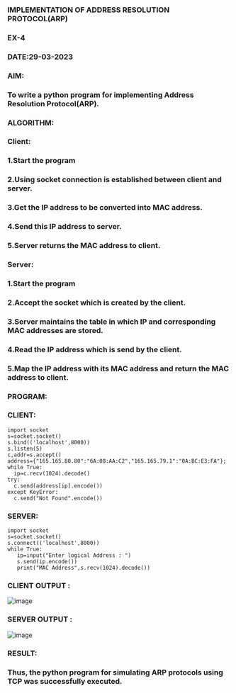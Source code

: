 ### IMPLEMENTATION OF ADDRESS RESOLUTION PROTOCOL(ARP)

### EX-4

### DATE:29-03-2023

### AIM:

### To write a python program for implementing Address Resolution Protocol(ARP).

### ALGORITHM:

### Client:

### 1.Start the program
### 2.Using socket connection is established between client and server.
### 3.Get the IP address to be converted into MAC address.
### 4.Send this IP address to server.
### 5.Server returns the MAC address to client.

### Server:
### 1.Start the program
### 2.Accept the socket which is created by the client.
### 3.Server maintains the table in which IP and corresponding MAC addresses are stored.
### 4.Read the IP address which is send by the client.
### 5.Map the IP address with its MAC address and return the MAC address to client.

### PROGRAM:

### CLIENT:
```
import socket
s=socket.socket()
s.bind(('localhost',8000))
s.listen(5)
c,addr=s.accept()
address={"165.165.80.80":"6A:08:AA:C2","165.165.79.1":"8A:BC:E3:FA"};
while True:
  ip=c.recv(1024).decode()
try:
  c.send(address[ip].encode())
except KeyError:
  c.send("Not Found".encode())
```

### SERVER:
```
import socket
s=socket.socket()
s.connect(('localhost',8000))
while True:
   ip=input("Enter logical Address : ")
   s.send(ip.encode())
   print("MAC Address",s.recv(1024).decode())
```   

### CLIENT OUTPUT :
![image](https://github.com/Nithishramasaravanan/EX-4/assets/119394063/ed31a26d-3a7b-47e6-a123-e5fc119244c4)

### SERVER OUTPUT :
![image](https://github.com/Nithishramasaravanan/EX-4/assets/119394063/e67088e9-f1d5-4454-aa01-e8450788e5ea)

### RESULT:
### Thus, the python program for simulating ARP protocols using TCP was successfully executed.





